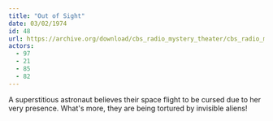 ```yaml
---
title: "Out of Sight"
date: 03/02/1974
id: 48
url: https://archive.org/download/cbs_radio_mystery_theater/cbs_radio_mystery_theater-0001-0050.zip/cbs_radio_mystery_theater-0001-0050%2Fcbsrmt_0048_out_of_sight.mp3
actors:
  - 97
  - 21
  - 85
  - 82
---
```

A superstitious astronaut believes their space flight to be cursed due to her very presence. What's more, they are being tortured by invisible aliens!